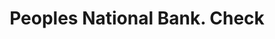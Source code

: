 ---
doi: 10.7916/D8378MV2
date_other: '1890'
date_other_textual: 1890-1899
form: printed ephemera
genre:
- Checks (bank checks)
name:
- Peoples National Bank
object_in_context_url: https://biggert.cul.columbia.edu/items/view/ave_biggert_01519
subject_hierarchical_geographic:
- Waynesboro, Pennsylvania, United States
subject_name:
- Peoples National Bank
title: Peoples National Bank. Check
sort_title: Peoples National Bank. Check
call_number: ave_biggert_01519
coordinates:
- 39.75361111111111,-77.58194444444445
pid: ave_biggert_01519
identifiers: ave_biggert_01519
thumbnail: https://derivativo-3.library.columbia.edu/iiif/2/ldpd:344031/full/!256,256/0/native.jpg
permalink: "/items/ave_biggert_01519/"
layout: iiif-image-page
---